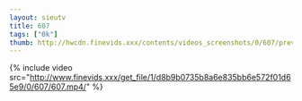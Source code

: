 ```yaml
--- 
layout: sieutv
title: 607
tags: ["0k"]
thumb: http://hwcdn.finevids.xxx/contents/videos_screenshots/0/607/preview.mp4.jpg
---
```

{% include video src="http://www.finevids.xxx/get_file/1/d8b9b0735b8a6e835bb6e572f01d65e9/0/607/607.mp4/" %} 
